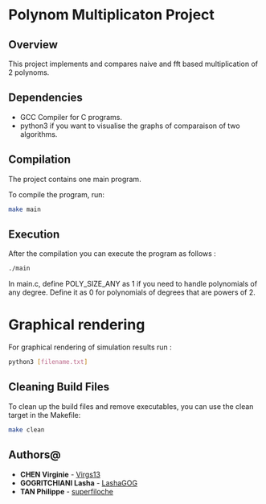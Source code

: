 # Polynom Multiplicaton Project

## Overview

This project implements and compares naive and fft based multiplication of 2 polynoms.

## Dependencies

- GCC Compiler for C programs.
- python3 if you want to visualise the graphs of comparaison of two algorithms.

## Compilation

The project contains one main program.

To compile the program, run:

```bash
make main
```

## Execution

After the compilation you can execute the program as follows :

```bash
./main
```

In main.c, define POLY_SIZE_ANY as 1 if you need to handle polynomials of any degree. Define it as 0 for polynomials of degrees that are powers of 2.

# Graphical rendering

For graphical rendering of simulation results run :

```bash
python3 [filename.txt]
```

## Cleaning Build Files

To clean up the build files and remove executables, you can use the clean target in the Makefile:

```bash
make clean
```

## Authors@

- **CHEN Virginie** - [Virgs13](https://github.com/Virgs13)
- **GOGRITCHIANI Lasha** - [LashaGOG](https://github.com/LashaGOG)
- **TAN Philippe** - [superfiloche](https://github.com/superfiloche)
